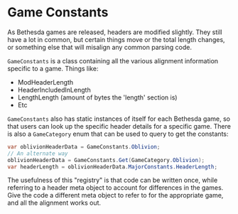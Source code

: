 # Game Constants
As Bethesda games are released, headers are modified slightly.  They still have a lot in common, but certain things move or the total length changes, or something else that will misalign any common parsing code.

`GameConstants` is a class containing all the various alignment information specific to a game.  Things like:

- ModHeaderLength
- HeaderIncludedInLength
- LengthLength (amount of bytes the 'length' section is)
- Etc

`GameConstants` also has static instances of itself for each Bethesda game, so that users can look up the specific header details for a specific game.  There is also a `GameCategory` enum that can be used to query to get the constants:
```cs
var oblivionHeaderData = GameConstants.Oblivion;
// An alternate way
oblivionHeaderData = GameConstants.Get(GameCategory.Oblivion);
var headerLength = oblivionHeaderData.MajorConstants.HeaderLength;
```

The usefulness of this "registry" is that code can be written once, while referring to a header meta object to account for differences in the games.  Give the code a different meta object to refer to for the appropriate game, and all the alignment works out.